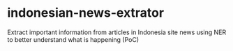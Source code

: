 # indonesian-news-extrator
Extract important information from articles in Indonesia site news using NER to better understand what is happening (PoC)

